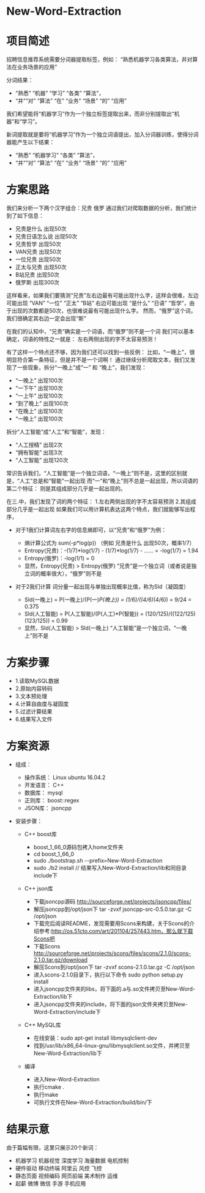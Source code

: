 New-Word-Extraction
========
项目简述
========

 招聘信息推荐系统需要分词器提取标签，例如：
 “熟悉机器学习各类算法，并对算法在业务场景的应用”
    
 分词结果：
 * “熟悉” “机器” “学习” “各类” “算法”，
 * “并”“对” “算法” “在” “业务” “场景” “的” “应用”
        
 我们希望能将“机器学习”作为一个独立标签提取出来，而非分别提取出“机器”和“学习”。
    
 新词提取就是要将“机器学习”作为一个独立词语提出，加入分词器训练，使得分词器能产生以下结果：
 * “熟悉” “机器学习” “各类” “算法”，
 * “并”“对” “算法” “在” “业务” “场景” “的” “应用”

方案思路
========
 我们来分析一下两个汉字组合：兄贵 俄罗
 通过我们对爬取数据的分析，我们统计到了如下信息：
 
 * 兄贵是什么      出现50次
 * 兄贵日语怎么说  出现50次
 * 兄贵哲学        出现50次
 * VAN兄贵         出现50次
 * 一位兄贵        出现50次
 * 正太与兄贵      出现50次
 * B站兄贵         出现50次
 * 俄罗斯          出现300次
 
 这样看来，如果我们要猜测“兄贵”左右边最有可能出现什么字，这样会很难，左边可能出现 “VAN” “一位” “正太” “B站”
 右边可能出现 “是什么” “日语” “哲学”，由于出现的次数都是50次，也很难说最有可能出现什么字。
 然而，“俄罗”这个词，我们很确定其右边一定会出现“斯”
 
 在我们的认知中，“兄贵”确实是一个词语，而“俄罗”则不是一个词
 我们可以基本确定，词语的特性之一就是：
 左右两侧出现的字不太容易预测！
 
 有了这样一个特点还不够，因为我们还可以找到一些反例：
 比如，“一晚上”，很明显符合第一条特征，但是并不是一个词啊！
 通过继续分析爬取文本，我们又发现了一些现象，拆分“一晚上”成“一” 和 “晚上”，我们发现：
 
 * “一晚上” 出现100次
 * “一下午” 出现100次
 * “一上午” 出现100次
 * “到了晚上” 出现100次
 * “在晚上” 出现100次
 * “一晚上” 出现100次
 
 拆分“人工智能”成“人工”和“智能”，发现：
 * “人工授精” 出现2次
 * “拥有智能” 出现3次
 * “人工智能” 出现120次
 
 常识告诉我们，“人工智能”是一个独立词语，“一晚上”则不是，这里的区别就是，“人工”总是和“智能”一起出现
 而“一”和“晚上”则不总是一起出现，所以词语的第二个特征：
 则是其组成部分几乎是一起出现的。
 
 在三.中，我们发现了词的两个特征：
 1.左右两侧出现的字不太容易预测
 2.其组成部分几乎是一起出现
 如果我们可以用计算机表达这两个特点，我们就能够写出程序，
 
 * 对于1我们计算词左右字的信息熵即可，以“兄贵”和“俄罗”为例：
    * 熵计算公式为 sum(-p*log(p)) （例如 兄贵是什么      出现50次，概率1/7）
    * Entropy(兄贵)：-(1/7)*log(1/7) - (1/7)*log(1/7) - ...... = -log(1/7) = 1.94
    * Entropy(俄罗)：-log(1/1) = 0
    * 显然，Entropy(兄贵) > Entropy(俄罗) “兄贵”是一个独立词（或者说是独立词的概率很大），“俄罗”则不是
 
 * 对于2我们计算 词分量一起出现与单独出现概率比值，称为Sld（凝固度）
    * Sld(一晚上) = P(一晚上)/(P(一)*P(晚上)) = (1/6)/((4/6)*(4/6)) = 9/24 = 0.375
    * Sld(人工智能) = P(人工智能)/(P(人工)*P(智能)) = (120/125)/((122/125)(123/125)) = 0.99
    * 显然，Sld(人工智能) > Sld(一晚上) “人工智能”是一个独立词，“一晚上”则不是
 
方案步骤
========
 * 1.读取MySQL数据
 * 2.原始内容转码
 * 3.文本预处理
 * 4.计算自由度与凝固度
 * 5.过滤计算结果
 * 6.结果写入文件

方案资源
========
 * 组成：
    * 操作系统：     Linux ubuntu 16.04.2
    * 开发语言：     C++
    * 数据库：       mysql
    * 正则库：       boost::regex
    * JSON库：       jsoncpp
    
 * 安装步骤：
    * C++ boost库
        * boost_1_66_0源码包拷入home文件夹
        * cd boost_1_66_0
        * sudo ./bootstrap.sh --prefix=New-Word-Extraction
        * sudo ./b2 install // 结果写入New-Word-Extraction/lib和同目录include下
    
    * C++ json库
        * 下载jsoncpp源码 http://sourceforge.net/projects/jsoncpp/files/
        * 解压jsoncpp到/opt/json下 tar -zvxf jsoncpp-src-0.5.0.tar.gz -C /opt/json
        * 下载完后阅读README，发现需要用Scons来构建，关于Scons的介绍参考:http://os.51cto.com/art/201104/257443.htm，那么就下载Scons吧
        * 下载Scons http://sourceforge.net/projects/scons/files/scons/2.1.0/scons-2.1.0.tar.gz/download
        * 解压Scons到/opt/json下 tar -zvxf scons-2.1.0.tar.gz -C /opt/json
        * 进入scons-2.1.0目录下，执行以下命令 sudo python setup.py install
        * 进入jsoncpp文件夹的libs，将下面的.a与.so文件拷贝至New-Word-Extraction/lib下
        * 进入jsoncpp文件夹的include，将下面的json文件夹拷贝至New-Word-Extraction/include下
        
    * C++ MySQL库
        * 在线安装：sudo apt-get install libmysqlclient-dev
        * 找到/usr/lib/x86_64-linux-gnu/libmysqlclient.so文件，并拷贝至New-Word-Extraction/lib下
        
    * 编译
        * 进入New-Word-Extraction
        * 执行cmake .
        * 执行make
        * 可执行文件在New-Word-Extraction/build/bin/下

结果示意
========
 由于篇幅有限，这里只展示20个新词：
 * 机器学习 机器视觉 深度学习 海量数据 电机控制 
 * 硬件驱动 移动终端 阿里云 风控 飞控 
 * 静态页面 视频编码 网页前端 美术制作 运维
 * 起薪 微博 微信 手游 手机应用


